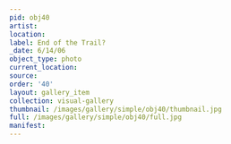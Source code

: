```yaml
---
pid: obj40
artist: 
location: 
label: End of the Trail?
_date: 6/14/06
object_type: photo
current_location: 
source: 
order: '40'
layout: gallery_item
collection: visual-gallery
thumbnail: /images/gallery/simple/obj40/thumbnail.jpg
full: /images/gallery/simple/obj40/full.jpg
manifest: 
---
```

